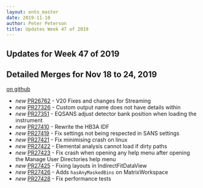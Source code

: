 ```yaml
---
layout: onto_master
date: 2019-11-18
author: Peter Peterson
title: Updates Week 47 of 2019
---
```

Updates for Week 47 of 2019
---------------------------

Detailed Merges for Nov 18 to 24, 2019
--------------------------------------
[on github](https://github.com/mantidproject/mantid/pulls?q=is%3Apr+merged%3A2019-11-19..2019-11-24)

* *new* [PR26762](https://github.com/mantidproject/mantid/pull/26762) - V20 Fixes and changes for Streaming
* *new* [PR27326](https://github.com/mantidproject/mantid/pull/27326) - Custom output name does not have details within
* *new* [PR27351](https://github.com/mantidproject/mantid/pull/27351) - EQSANS adjust detector bank position when loading the instrument
* *new* [PR27410](https://github.com/mantidproject/mantid/pull/27410) - Rewrite the HB3A IDF
* *new* [PR27419](https://github.com/mantidproject/mantid/pull/27419) - Fix settings not being respected in SANS settings
* *new* [PR27421](https://github.com/mantidproject/mantid/pull/27421) - Fix minimising crash on linux
* *new* [PR27422](https://github.com/mantidproject/mantid/pull/27422) - Elemental analysis cannot load if dirty paths
* *new* [PR27423](https://github.com/mantidproject/mantid/pull/27423) - Fix crash when opening any help menu after opening the Manage User Directories help menu
* *new* [PR27425](https://github.com/mantidproject/mantid/pull/27425) - Fixing layouts in IndirectFitDataView
* *new* [PR27426](https://github.com/mantidproject/mantid/pull/27426) - Adds `hasAnyMaskedBins` on MatrixWorkspace
* *new* [PR27428](https://github.com/mantidproject/mantid/pull/27428) - Fix performance tests
